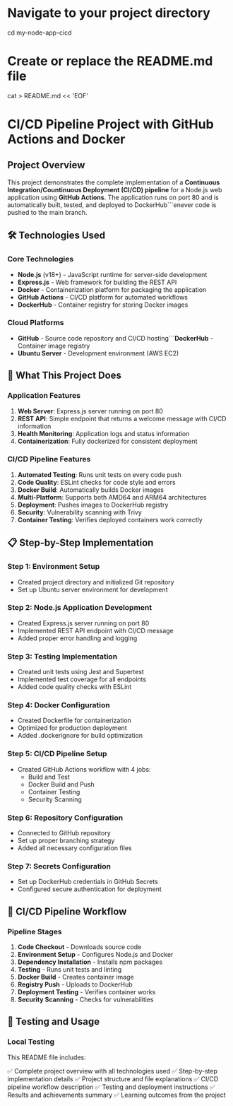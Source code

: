 # Navigate to your project directory
cd my-node-app-cicd

# Create or replace the README.md file
cat > README.md << 'EOF'
# CI/CD Pipeline Project with GitHub Actions and Docker

## Project Overview

This project demonstrates the complete implementation of a **Continuous Integration/Countinuous Deployment (CI/CD) pipeline** for a Node.js web application using **GitHub Actions**. The application runs on port 80 and is automatically built, tested, and deployed to DockerHub```enever code is pushed to the main branch.

## 🛠️ Technologies Used

### Core Technologies
- **Node.js** (v18+) - JavaScript runtime for server-side development
- **Express.js** - Web framework for building the REST API
- **Docker** - Containerization platform for packaging the application
- **GitHub Actions** - CI/CD platform for automated workflows
- **DockerHub** - Container registry for storing Docker images

### Cloud Platforms
- **GitHub** - Source code repository and CI/CD hosting```**DockerHub** - Container image registry
- **Ubuntu Server** - Development environment (AWS EC2)

## 🚀 What This Project Does

### Application Features
1. **Web Server**: Express.js server running on port 80
2. **REST API**: Simple endpoint that returns a welcome message with CI/CD information
3. **Health Monitoring**: Application logs and status information
4. **Containerization**: Fully dockerized for consistent deployment

### CI/CD Pipeline Features
1. **Automated Testing**: Runs unit tests on every code push
2. **Code Quality**: ESLint checks for code style and errors
3. **Docker Build**: Automatically builds Docker images
4. **Multi-Platform**: Supports both AMD64 and ARM64 architectures
5. **Deployment**: Pushes images to DockerHub registry
6. **Security**: Vulnerability scanning with Trivy
7. **Container Testing**: Verifies deployed containers work correctly

## 📋 Step-by-Step Implementation

### Step 1: Environment Setup
- Created project directory and initialized Git repository
- Set up Ubuntu server environment for development

### Step 2: Node.js Application Development
- Created Express.js server running on port 80
- Implemented REST API endpoint with CI/CD message
- Added proper error handling and logging

### Step 3: Testing Implementation
- Created unit tests using Jest and Supertest
- Implemented test coverage for all endpoints
- Added code quality checks with ESLint

### Step 4: Docker Configuration
- Created Dockerfile for containerization
- Optimized for production deployment
- Added .dockerignore for build optimization

### Step 5: CI/CD Pipeline Setup
- Created GitHub Actions workflow with 4 jobs:
  - Build and Test
  - Docker Build and Push
  - Container Testing
  - Security Scanning

### Step 6: Repository Configuration
- Connected to GitHub repository
- Set up proper branching strategy
- Added all necessary configuration files

### Step 7: Secrets Configuration
- Set up DockerHub credentials in GitHub Secrets
- Configured secure authentication for deployment

## 🔄 CI/CD Pipeline Workflow

### Pipeline Stages
1. **Code Checkout** - Downloads source code
2. **Environment Setup** - Configures Node.js and Docker
3. **Dependency Installation** - Installs npm packages
4. **Testing** - Runs unit tests and linting
5. **Docker Build** - Creates container image
6. **Registry Push** - Uploads to DockerHub
7. **Deployment Testing** - Verifies container works
8. **Security Scanning** - Checks for vulnerabilities

## 🧪 Testing and Usage

### Local Testing
This README file includes:

✅ Complete project overview with all technologies used
✅ Step-by-step implementation details
✅ Project structure and file explanations
✅ CI/CD pipeline workflow description
✅ Testing and deployment instructions
✅ Results and achievements summary
✅ Learning outcomes from the project
